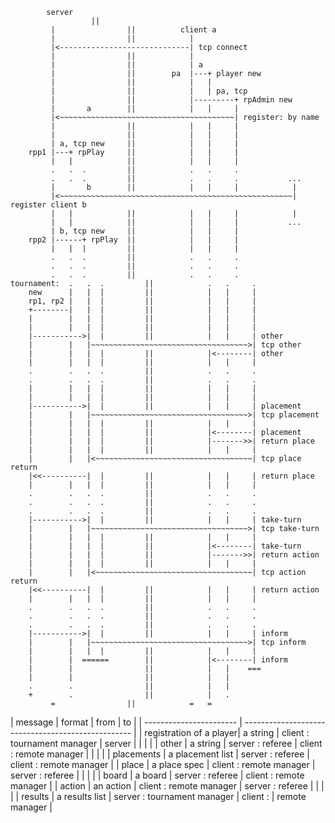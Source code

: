 ```
	    server                
			      ||                                  
	     |                ||          client a                     
	     |                ||            |                      
	     |<-----------------------------| tcp connect 
	     |                ||            |                      
	     |                ||            | a
	     |                ||        pa  |---+ player new         
	     |                ||            |   |                     
	     |                ||            |   | pa, tcp 
	     |                ||            |---------+ rpAdmin new 
	     |       a        ||            |   |     |
	     |<~~~~~~~~~~~~~~~~~~~~~~~~~~~~~~~~~~~~~~~| register: by name 
	     |                ||            |   |     |
	     |                ||            |   |     |
	     | a, tcp new     ||            |   |     |
	rpp1 |---+ rpPlay     ||            |   |     |
	     |   |            ||            |   |     |
	     .   .  .         ||            .   .     .
	     .   .  .         ||            .   .     .           ...
	     |       b        ||            |   |     |            |
	     |<~~~~~~~~~~~~~~~~~~~~~~~~~~~~~~~~~~~~~~~~~~~~~~~~~~~~| register client b
	     |   |            ||            |   |     |            |
	     |   |            ||            |   |     |           ...
	     | b, tcp new     ||            |   |     |           
	rpp2 |------+ rpPlay  ||            |   |     |           
	     |   |  |         ||            |   |     |           
	     .   .  .         ||            .   .     .
	     .   .  .         ||            .   .     .
	     .   .  .         ||            .   .     .   
tournament:  .   .  .         ||            .   .     .   
    new      |   |  |         ||            |   |     |           
    rp1, rp2 |   |  |         ||            |   |     |           
    +--------|   |  |         ||            |   |     |           
    |        |   |  |         ||            |   |     |           
    |        |   |  |         ||            |   |     |           
    |----------->|  |         ||            |   |     | other 
    |        |   |~~~~~~~~~~~~~~~~~~~~~~~~~~~~~~~~~~~>| tcp other 
    |        |   |  |         ||            |<--------| other 
    |        |   |  |         ||            |   |     |           
    .        .   .  .         ||            .   .     .
    .        .   .  .         ||            .   .     .
    |        |   |  |         ||            |   |     |           
    |        |   |  |         ||            |   |     |           
    |----------->|  |         ||            |   |     | placement 
    |        |   |~~~~~~~~~~~~~~~~~~~~~~~~~~~~~~~~~~~>| tcp placement 
    |        |   |  |         ||            |   |     |
    |        |   |  |         ||            |<--------| placement 
    |        |   |  |         ||            |------->>| return place
    |        |   |  |         ||            |   |     |
    |        |   |<~~~~~~~~~~~~~~~~~~~~~~~~~~~~~~~~~~~| tcp place return
    |<<----------|  |         ||            |   |     | return place 
    |        |   |  |         ||            |   |     |           
    .        .   .  .         ||            .   .     .
    .        .   .  .         ||            .   .     .
    .        .   .  .         ||            .   .     .
    |----------->|  |         ||            |   |     | take-turn 
    |        |   |~~~~~~~~~~~~~~~~~~~~~~~~~~~~~~~~~~~>| tcp take-turn 
    |        |   |  |         ||            |   |     |
    |        |   |  |         ||            |<--------| take-turn 
    |        |   |  |         ||            |------->>| return action 
    |        |   |  |         ||            |   |     |
    |        |   |<~~~~~~~~~~~~~~~~~~~~~~~~~~~~~~~~~~~| tcp action return
    |<<----------|  |         ||            |   |     | return action 
    |        |   |  |         ||            |   |     |           
    .        .   .  .         ||            .   .     .
    .        .   .  .         ||            .   .     .
    .        .   .  .         ||            .   .     .
    |----------->|  |         ||            |   |     | inform
    |        |   |~~~~~~~~~~~~~~~~~~~~~~~~~~~~~~~~~~~>| tcp inform 
    |        |   |  |         ||            |   |     |
    |        |  ======        ||            |<--------| inform
    |        |                ||            |   |    ===
    |        |                ||            |   |
    .        .                ||            |   |     
    +        .                ||            |   . 
	     =                ||            =   = 
```


|  message		  |  format    |	from        |       to         |
| ----------------------- | -------------------------------------------------- |
| registration of a player| a string   | client : tournament manager |  server   |
| 	       	    	  |   	     	  	 	     	       	       |
| other        	   	  | a string   | server : referee | client : remote manager |
| 	       	    	  |   	     	  	 	     	       	       |
| placements		  | a placement list | server : referee | client : remote manager |
| place			  | a place spec     | client : remote manager | server : referee |
| 	       	    	  |   	     	  	 	     	       	       |
| board			  | a board          | server : referee | client : remote manager |
| action 		  | an action        | client : remote manager | server : referee |
| 	       	    	  |   	     	  	 	     	       	       |
| results		  | a results list   | server : tournament manager | client : | remote manager |
